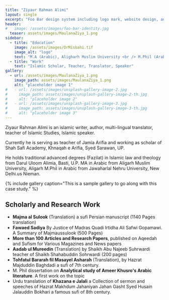 ```yaml
---
title: "Ziyaur Rahman Alimi"
layout: single
excerpt: "Foo Bar design system including logo mark, website design, and branding applications."
header:
#   image: /assets/images/foo-bar-identity.jpg
  teaser: assets/images/MaulanaZiya_1.png
sidebar:
  - title: "Education"
    image: /assets/images/DrMisbahi.tif
    image_alt: "logo"
    text: "M.A (Arabic), Aligharh Muslim University <br /> M.Phil (Arabic) Jawaharlal Nehru University"
  - title: "Work"
    text: "Islamic Scholar, Teacher, Translator, Speaker"
gallery:
  - url: /assets/images/MaulanaZiya_1.png
    image_path: assets/images/MaulanaZiya_1.png
    alt: "placeholder image 1"
#   - url: /assets/images/unsplash-gallery-image-2.jpg
#     image_path: assets/images/unsplash-gallery-image-2-th.jpg
#     alt: "placeholder image 2"
#   - url: /assets/images/unsplash-gallery-image-3.jpg
#     image_path: assets/images/unsplash-gallery-image-3-th.jpg
#     alt: "placeholder image 3"
---
```


Ziyaur Rahman Alimi is an islamic writer, author, multi-lingual translator, teacher of Islamic Studies, Islamic speaker.

Currently he is serving as teacher of Jamia Arifia and working as scholar of Shah Safi Academy, Khnaqah e Arifia, Syed Sarawan, UP. 

He holds traditional advanced degrees (Fazilat) in Islamic law and theology from Darul Uloom Alimia, Basti, U.P. 
MA in Arabic from Aligarh Muslim University, Aligarh 
M.Phil in Arabic from Jawaharlal Nehru University, New Delhi.us Nieman.

{% include gallery caption="This is a sample gallery to go along with this case study." %}

## Scholarly and Research Work

- **Majma al Sulook** (Translation) a sufi Persian manuscript (1140 Pages translation)
- **Fawaed Sadiya** By Justice of Madras Quadi Irtidha Ali Safwi Gopamawi. A Summary of Majmaussulook (500 Pages)
- **More than 100 Articles and Research Papers**,  published on Aqeedah and Sufism for Various Magazines and News papers
- **Aadab ul Mureedin** (Translation) by Shaikh Abu Najeeb Suhrwardi teacher of Shaikh Shahabuddin Sohrwardi (200 pages)
- **Tohfatul Bararah fil Masayel Asharah** (Translation), by Hazrat Majduddin Baghdadi a sufi of 7th century.
- M. Phil dissertation on **Analytical study of Ameer Khusro's Arabic literature**. A first work on the topic
- Urdu translation of **Khazana e Jalali** a Collection of sermon and speeches of Hazrat Makhdum Jahaniyan Jahan Gasht Syed Husain Jalauddin Bokhari a famous sufi of 8th century.